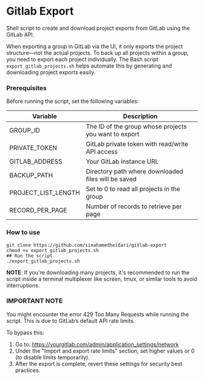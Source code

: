 # Gitlab Export
Shell script to create and download project exports from GitLab using the GitLab API.

When exporting a group in GitLab via the UI, it only exports the project structure—not the actual projects. To back up all projects within a group, you need to export each project individually. The Bash script `export_gitlab_projects.sh` helps automate this by generating and downloading project exports easily.

### Prerequisites
Before running the script, set the following variables:

| Variable | Description|
| --- | --- |
|GROUP_ID | The ID of the group whose projects you want to export |
|PRIVATE_TOKEN | GitLab private token with read/write API access |
|GITLAB_ADDRESS | Your GitLab instance URL |
|BACKUP_PATH | Directory path where downloaded files will be saved |
|PROJECT_LIST_LENGTH | Set to 0 to read all projects in the group |
|RECORD_PER_PAGE | Number of records to retrieve per page |

### How to use
```
git clone https://github.com/sinahamedheidari/gitlab-export
chmod +x export_gitlab_projects.sh
## Run the script
./export_gitlab_projects.sh
```
**NOTE**: If you're downloading many projects, it's recommended to run the script inside a terminal multiplexer like screen, tmux, or similar tools to avoid interruptions.

### IMPORTANT NOTE
You might encounter the error 429 Too Many Requests while running the script. This is due to GitLab’s default API rate limits.

To bypass this:

   1. Go to: https://yourgitlab.com/admin/application_settings/network
   2. Under the "Import and export rate limits" section, set higher values or 0 (to disable limits temporarily).
   3. After the export is complete, revert these settings for security best practices.
